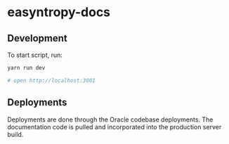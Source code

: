# easyntropy-docs

## Development

To start script, run:

```bash
yarn run dev

# open http://localhost:3001
```

## Deployments

Deployments are done through the Oracle codebase deployments. The documentation code is pulled and incorporated into the production server build.
